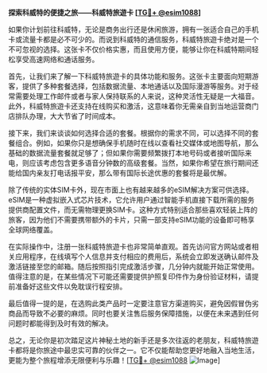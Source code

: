 **探索科威特的便捷之旅——科威特旅遊卡 [[TG💪+ @esim1088](https://t.me/s/esim1088)]**

如果你计划前往科威特，无论是商务出行还是休闲旅游，拥有一张适合自己的手机卡或流量卡都是必不可少的。而说到科威特的通信服务，科威特旅遊卡绝对是一个不可忽视的选择。这张卡不仅价格实惠，而且使用方便，能够让你在科威特期间轻松享受高速网络和通话服务。

首先，让我们来了解一下科威特旅遊卡的具体功能和服务。这张卡主要面向短期游客，提供了多种套餐选择，包括数据流量、本地通话以及国际漫游等服务。对于经常需要处理工作邮件或者与家人保持联系的人来说，这种灵活性无疑是一大福音。此外，科威特旅遊卡还支持在线购买和激活，这意味着你无需亲自到当地运营商门店排队办理，大大节省了时间成本。

接下来，我们来谈谈如何选择合适的套餐。根据你的需求不同，可以选择不同的套餐组合。例如，如果你只是想确保手机随时在线以查看社交媒体或地图导航，那么基础的数据流量套餐就足够了；但如果你需要频繁拨打本地号码或者接听国际来电，则应该考虑包含更多语音分钟数的高级套餐。当然，如果你希望在旅行期间还能给国内亲友打电话报平安，那么带有国际长途优惠的套餐将是最优解。

除了传统的实体SIM卡外，现在市面上也有越来越多的eSIM解决方案可供选择。eSIM是一种虚拟嵌入式芯片技术，它允许用户通过智能手机直接下载所需的服务提供商配置文件，而无需物理更换SIM卡。这种方式特别适合那些喜欢轻装上阵的旅客，因为他们不需要携带额外的卡片，只需一部支持eSIM功能的设备即可畅享全球网络覆盖。

在实际操作中，注册一张科威特旅遊卡也非常简单直观。首先访问官方网站或者相关应用程序，在线填写个人信息并支付相应的费用后，系统会立即发送确认邮件及激活链接至您的邮箱。随后按照指引完成激活步骤，几分钟内就能开始正常使用。值得注意的是，在某些情况下可能还需要提供护照复印件作为身份验证材料，请提前准备好这些文件以免耽误行程安排。

最后值得一提的是，在选购此类产品时一定要注意官方渠道购买，避免因假冒伪劣商品而导致不必要的麻烦。同时也要关注售后服务保障措施，以便在未来遇到任何问题时都能得到及时有效的解决。

总之，无论你是初次踏足这片神秘土地的新手还是多次往返的老朋友，科威特旅遊卡都将是你旅途中最忠实可靠的伙伴之一。它不仅能帮助您更好地融入当地生活，更能为整个旅程增添无限便利与乐趣！[[TG💪+ @esim1088](https://t.me/s/esim1088) ![Image](https://i.postimg.cc/4NQfJmqS/Snipaste-2025-05-13-00-14-12.png)]